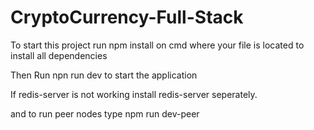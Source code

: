 # CryptoCurrency-Full-Stack

To start this project run npm install on cmd where your file is located to install all dependencies 

Then Run npn run dev to start the application

If redis-server is not working install redis-server seperately.

and to run peer nodes  type npm run dev-peer 
